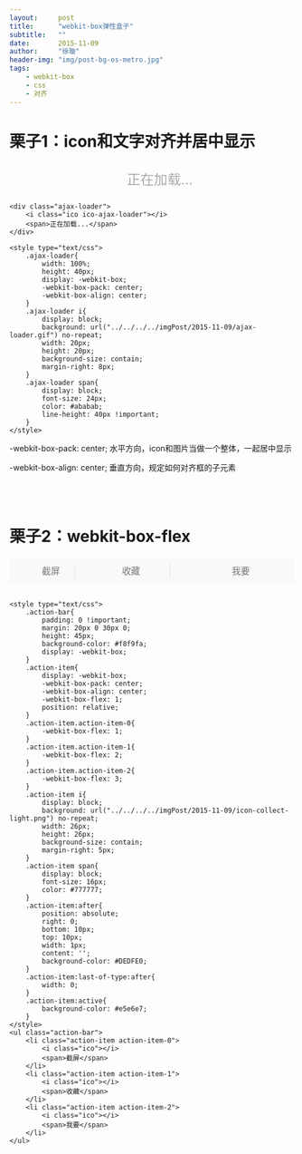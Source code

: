 ```yaml
---
layout:     post
title:      "webkit-box弹性盒子"
subtitle:   ""
date:       2015-11-09
author:     "徐璇"
header-img: "img/post-bg-os-metro.jpg"
tags:
    - webkit-box
    - css
    - 对齐
---
```


# 栗子1：icon和文字对齐并居中显示 #

<!-- !["栗子1"](../../../../imgPost/2015-11-09/1.png) -->


<style type="text/css">
    .ajax-loader{
        margin: 30px 0 20px 0;
        width: 100%;
        height: 40px;
        display: -webkit-box;
        -webkit-box-pack: center;
        -webkit-box-align: center;
    }
    .ajax-loader i{
        display: block;
        background: url("imgPost/2015-11-09/ajax-loader.gif") no-repeat;
        width: 20px;
        height: 20px;
        background-size: contain;
        margin-right: 8px;
    }
    .ajax-loader span{
        display: block;
        font-size: 24px;
        color: #ababab;
        line-height: 40px !important;
    }
</style>

<div class="ajax-loader">
    <i class="ico ico-ajax-loader"></i>
    <span>正在加载...</span>
</div>


```
<div class="ajax-loader">
    <i class="ico ico-ajax-loader"></i>
    <span>正在加载...</span>
</div>

<style type="text/css">
    .ajax-loader{
        width: 100%;
        height: 40px;
        display: -webkit-box;
        -webkit-box-pack: center;
        -webkit-box-align: center;
    }
    .ajax-loader i{
        display: block;
        background: url("../../../../imgPost/2015-11-09/ajax-loader.gif") no-repeat;
        width: 20px;
        height: 20px;
        background-size: contain;
        margin-right: 8px;
    }
    .ajax-loader span{
        display: block;
        font-size: 24px;
        color: #ababab;
        line-height: 40px !important;
    }
</style>
```

-webkit-box-pack: center;
水平方向，icon和图片当做一个整体，一起居中显示

-webkit-box-align: center;
垂直方向，规定如何对齐框的子元素
<br /> <br /> <br /> <br />



# 栗子2：webkit-box-flex #
<style type="text/css">
    .action-bar{
        padding: 0 !important;
        margin: 20px 0 30px 0;
        height: 45px;
        background-color: #f8f9fa;
        display: -webkit-box;
    }
    .action-item{
        display: -webkit-box;
        -webkit-box-pack: center;
        -webkit-box-align: center;
        -webkit-box-flex: 1;
        position: relative;
    }
    .action-item.action-item-0{
        -webkit-box-flex: 1;
    }
    .action-item.action-item-1{
        -webkit-box-flex: 2;
    }
    .action-item.action-item-2{
        -webkit-box-flex: 3;
    }
    .action-item i{
        display: block;
        background: url("../../../../imgPost/2015-11-09/icon-collect-light.png") no-repeat;
        width: 26px;
        height: 26px;
        background-size: contain;
        margin-right: 5px;
    }
    .action-item span{
        display: block;
        font-size: 16px;
        color: #777777;
    }
    .action-item:after{
        position: absolute;
        right: 0;
        bottom: 10px;
        top: 10px;
        width: 1px;
        content: '';
        background-color: #DEDFE0;
    }
    .action-item:last-of-type:after{
        width: 0;
    }
    .action-item:active{
        background-color: #e5e6e7;
    }
</style>
<ul class="action-bar">
    <li class="action-item action-item-0">
        <i class="ico"></i>
        <span>截屏</span>
    </li>
    <li class="action-item action-item-1">
        <i class="ico"></i>
        <span>收藏</span>
    </li>
    <li class="action-item action-item-2">
        <i class="ico"></i>
        <span>我要</span>
    </li>
</ul>

```
<style type="text/css">
    .action-bar{
        padding: 0 !important;
        margin: 20px 0 30px 0;
        height: 45px;
        background-color: #f8f9fa;
        display: -webkit-box;
    }
    .action-item{
        display: -webkit-box;
        -webkit-box-pack: center;
        -webkit-box-align: center;
        -webkit-box-flex: 1;
        position: relative;
    }
    .action-item.action-item-0{
        -webkit-box-flex: 1;
    }
    .action-item.action-item-1{
        -webkit-box-flex: 2;
    }
    .action-item.action-item-2{
        -webkit-box-flex: 3;
    }
    .action-item i{
        display: block;
        background: url("../../../../imgPost/2015-11-09/icon-collect-light.png") no-repeat;
        width: 26px;
        height: 26px;
        background-size: contain;
        margin-right: 5px;
    }
    .action-item span{
        display: block;
        font-size: 16px;
        color: #777777;
    }
    .action-item:after{
        position: absolute;
        right: 0;
        bottom: 10px;
        top: 10px;
        width: 1px;
        content: '';
        background-color: #DEDFE0;
    }
    .action-item:last-of-type:after{
        width: 0;
    }
    .action-item:active{
        background-color: #e5e6e7;
    }
</style>
<ul class="action-bar">
    <li class="action-item action-item-0">
        <i class="ico"></i>
        <span>截屏</span>
    </li>
    <li class="action-item action-item-1">
        <i class="ico"></i>
        <span>收藏</span>
    </li>
    <li class="action-item action-item-2">
        <i class="ico"></i>
        <span>我要</span>
    </li>
</ul>

```

